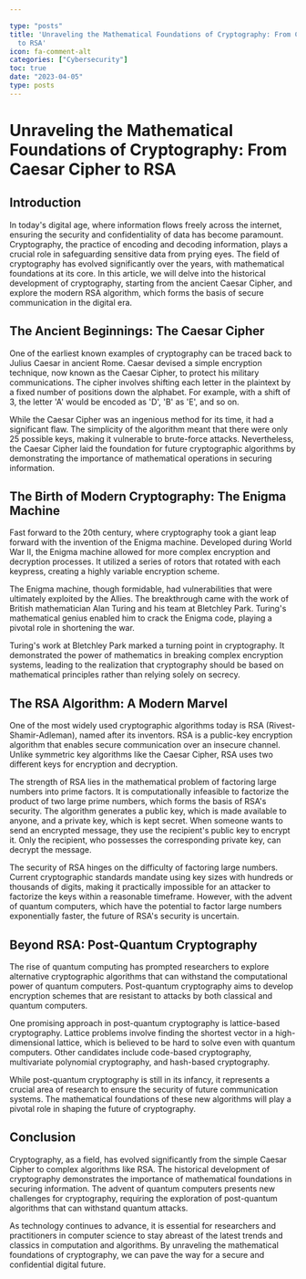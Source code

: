 ```yaml
---

type: "posts"
title: 'Unraveling the Mathematical Foundations of Cryptography: From Caesar Cipher
  to RSA'
icon: fa-comment-alt
categories: ["Cybersecurity"]
toc: true
date: "2023-04-05"
type: posts
---
```





# Unraveling the Mathematical Foundations of Cryptography: From Caesar Cipher to RSA

## Introduction

In today's digital age, where information flows freely across the internet, ensuring the security and confidentiality of data has become paramount. Cryptography, the practice of encoding and decoding information, plays a crucial role in safeguarding sensitive data from prying eyes. The field of cryptography has evolved significantly over the years, with mathematical foundations at its core. In this article, we will delve into the historical development of cryptography, starting from the ancient Caesar Cipher, and explore the modern RSA algorithm, which forms the basis of secure communication in the digital era.

## The Ancient Beginnings: The Caesar Cipher

One of the earliest known examples of cryptography can be traced back to Julius Caesar in ancient Rome. Caesar devised a simple encryption technique, now known as the Caesar Cipher, to protect his military communications. The cipher involves shifting each letter in the plaintext by a fixed number of positions down the alphabet. For example, with a shift of 3, the letter 'A' would be encoded as 'D', 'B' as 'E', and so on.

While the Caesar Cipher was an ingenious method for its time, it had a significant flaw. The simplicity of the algorithm meant that there were only 25 possible keys, making it vulnerable to brute-force attacks. Nevertheless, the Caesar Cipher laid the foundation for future cryptographic algorithms by demonstrating the importance of mathematical operations in securing information.

## The Birth of Modern Cryptography: The Enigma Machine

Fast forward to the 20th century, where cryptography took a giant leap forward with the invention of the Enigma machine. Developed during World War II, the Enigma machine allowed for more complex encryption and decryption processes. It utilized a series of rotors that rotated with each keypress, creating a highly variable encryption scheme.

The Enigma machine, though formidable, had vulnerabilities that were ultimately exploited by the Allies. The breakthrough came with the work of British mathematician Alan Turing and his team at Bletchley Park. Turing's mathematical genius enabled him to crack the Enigma code, playing a pivotal role in shortening the war.

Turing's work at Bletchley Park marked a turning point in cryptography. It demonstrated the power of mathematics in breaking complex encryption systems, leading to the realization that cryptography should be based on mathematical principles rather than relying solely on secrecy.

## The RSA Algorithm: A Modern Marvel

One of the most widely used cryptographic algorithms today is RSA (Rivest-Shamir-Adleman), named after its inventors. RSA is a public-key encryption algorithm that enables secure communication over an insecure channel. Unlike symmetric key algorithms like the Caesar Cipher, RSA uses two different keys for encryption and decryption.

The strength of RSA lies in the mathematical problem of factoring large numbers into prime factors. It is computationally infeasible to factorize the product of two large prime numbers, which forms the basis of RSA's security. The algorithm generates a public key, which is made available to anyone, and a private key, which is kept secret. When someone wants to send an encrypted message, they use the recipient's public key to encrypt it. Only the recipient, who possesses the corresponding private key, can decrypt the message.

The security of RSA hinges on the difficulty of factoring large numbers. Current cryptographic standards mandate using key sizes with hundreds or thousands of digits, making it practically impossible for an attacker to factorize the keys within a reasonable timeframe. However, with the advent of quantum computers, which have the potential to factor large numbers exponentially faster, the future of RSA's security is uncertain.

## Beyond RSA: Post-Quantum Cryptography

The rise of quantum computing has prompted researchers to explore alternative cryptographic algorithms that can withstand the computational power of quantum computers. Post-quantum cryptography aims to develop encryption schemes that are resistant to attacks by both classical and quantum computers.

One promising approach in post-quantum cryptography is lattice-based cryptography. Lattice problems involve finding the shortest vector in a high-dimensional lattice, which is believed to be hard to solve even with quantum computers. Other candidates include code-based cryptography, multivariate polynomial cryptography, and hash-based cryptography.

While post-quantum cryptography is still in its infancy, it represents a crucial area of research to ensure the security of future communication systems. The mathematical foundations of these new algorithms will play a pivotal role in shaping the future of cryptography.

## Conclusion

Cryptography, as a field, has evolved significantly from the simple Caesar Cipher to complex algorithms like RSA. The historical development of cryptography demonstrates the importance of mathematical foundations in securing information. The advent of quantum computers presents new challenges for cryptography, requiring the exploration of post-quantum algorithms that can withstand quantum attacks.

As technology continues to advance, it is essential for researchers and practitioners in computer science to stay abreast of the latest trends and classics in computation and algorithms. By unraveling the mathematical foundations of cryptography, we can pave the way for a secure and confidential digital future.